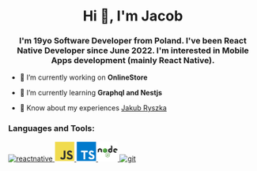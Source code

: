 <h1 align="center">Hi 👋, I'm Jacob</h1>
<h3 align="center">I'm 19yo Software Developer from Poland. I've been React Native Developer since June 2022. I'm interested in Mobile Apps development (mainly React Native).</h3>

- 🔭 I’m currently working on **OnlineStore**

- 🌱 I’m currently learning **Graphql and Nestjs**

- 📄 Know about my experiences [Jakub Ryszka](https://www.linkedin.com/in/jakub-ryszka-7b918622a/)


<h3 align="left">Languages and Tools:</h3>
<p align="left"><a href="https://reactnative.dev/" target="_blank" rel="noreferrer"> <img src="https://reactnative.dev/img/header_logo.svg" alt="reactnative" width="40" height="40"/> </a> <a href="https://developer.mozilla.org/en-US/docs/Web/JavaScript" target="_blank" rel="noreferrer"> <img src="https://raw.githubusercontent.com/devicons/devicon/master/icons/javascript/javascript-original.svg" alt="javascript" width="40" height="40"/> </a> <a href="https://www.typescriptlang.org/" target="_blank" rel="noreferrer"> <img src="https://raw.githubusercontent.com/devicons/devicon/master/icons/typescript/typescript-original.svg" alt="typescript" width="40" height="40"/> </a> <a href="https://nodejs.org" target="_blank" rel="noreferrer"> <img src="https://raw.githubusercontent.com/devicons/devicon/master/icons/nodejs/nodejs-original-wordmark.svg" alt="nodejs" width="40" height="40"/>  <a href="https://git-scm.com/" target="_blank" rel="noreferrer"> <img src="https://www.vectorlogo.zone/logos/git-scm/git-scm-icon.svg" alt="git" width="40" height="40"/> </a></p>
